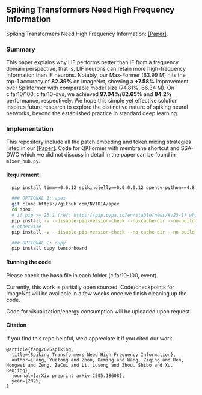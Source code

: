 ## Spiking Transformers Need High Frequency Information

Spiking Transformers Need High Frequency Information: [[Paper]](https://arxiv.org/abs/2505.18608). 
  
### Summary

This paper explains why LIF performs better than IF from a frequency domain perspective, that is, LIF neurons can retain more high-frequency information than IF neurons. Notably, our Max-Former (63.99 M) hits the top-1 accuracy of **82.39%** on ImageNet, showing a **+7.58%** improvement over Spikformer with comparable model size (74.81%, 66.34 M). On cifar10/100, cifar10-dvs, we achieved **97.04%/82.65%** and **84.2%** performance, respectively. We hope this simple yet effective solution inspires future research to explore the distinctive nature of spiking neural networks, beyond the established practice in standard deep learning.

### Implementation

This repository include all the patch embeding and token mixing strategies listed in our [[Paper]](https://arxiv.org/abs/2505.18608). Code for QKFormer with membrane shortcut and SSA-DWC which we did not discuss in detail in the paper can be found in ``mixer_hub.py``.

#### Requirement:

```bash
  pip install timm==0.6.12 spikingjelly==0.0.0.0.12 opencv-python==4.8.1.78 wandb einops PyYAML Pillow six torch

  ### OPTIONAL 1: apex
  git clone https://github.com/NVIDIA/apex
  cd apex
  # if pip >= 23.1 (ref: https://pip.pypa.io/en/stable/news/#v23-1) which supports multiple `--config-settings` with the same key... 
  pip install -v --disable-pip-version-check --no-cache-dir --no-build-isolation --config-settings "--build-option=--cpp_ext" --config-settings "--build-option=--cuda_ext" ./
  # otherwise
  pip install -v --disable-pip-version-check --no-cache-dir --no-build-isolation --global-option="--cpp_ext" --global-option="--cuda_ext" ./

  ### OPTIONAL 2: cupy
  pip install cupy tensorboard
```

#### Running the code

Please check the bash file in each folder (cifar10-100, event). 

Currently, this work is partially open sourced.  Code/checkpoints for ImageNet will be available in a few weeks once we finish cleaning up the code.

Code for visualization/energy consumption will be uploaded upon request. 




#### Citation

If you find this repo helpful, we’d appreciate it if you cited our work.

```
@article{fang2025spiking,
  title={Spiking Transformers Need High Frequency Information},
  author={Fang, Yuetong and Zhou, Deming and Wang, Ziqing and Ren, Hongwei and Zeng, ZeCui and Li, Lusong and Zhou, Shibo and Xu, Renjing},
  journal={arXiv preprint arXiv:2505.18608},
  year={2025}
}
```
